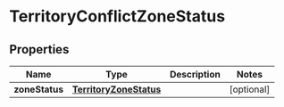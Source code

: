 

# TerritoryConflictZoneStatus


## Properties

| Name | Type | Description | Notes |
|------------ | ------------- | ------------- | -------------|
|**zoneStatus** | [**TerritoryZoneStatus**](TerritoryZoneStatus.md) |  |  [optional] |




